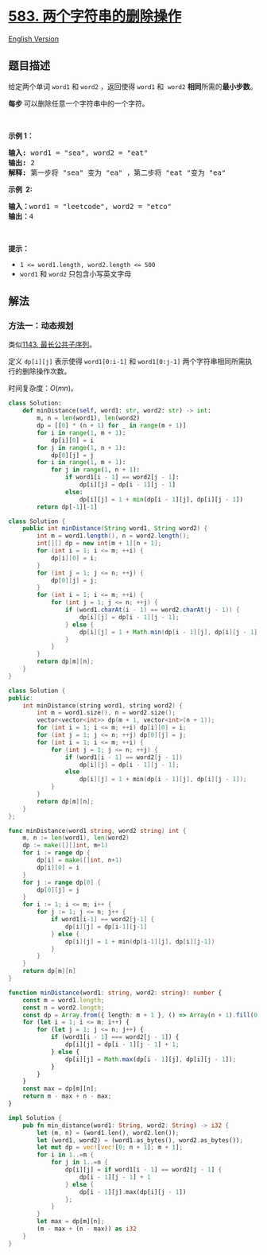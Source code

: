 # [583. 两个字符串的删除操作](https://leetcode.cn/problems/delete-operation-for-two-strings)

[English Version](/solution/0500-0599/0583.Delete%20Operation%20for%20Two%20Strings/README_EN.md)

<!-- tags:字符串,动态规划 -->

## 题目描述

<!-- 这里写题目描述 -->

<p>给定两个单词&nbsp;<code>word1</code>&nbsp;和<meta charset="UTF-8" />&nbsp;<code>word2</code>&nbsp;，返回使得<meta charset="UTF-8" />&nbsp;<code>word1</code>&nbsp;和&nbsp;<meta charset="UTF-8" />&nbsp;<code>word2</code><em>&nbsp;</em><strong>相同</strong>所需的<strong>最小步数</strong>。</p>

<p><strong>每步&nbsp;</strong>可以删除任意一个字符串中的一个字符。</p>

<p>&nbsp;</p>

<p><strong>示例 1：</strong></p>

<pre>
<strong>输入:</strong> word1 = "sea", word2 = "eat"
<strong>输出:</strong> 2
<strong>解释:</strong> 第一步将 "sea" 变为 "ea" ，第二步将 "eat "变为 "ea"
</pre>

<p><strong>示例 &nbsp;2:</strong></p>

<pre>
<b>输入：</b>word1 = "leetcode", word2 = "etco"
<b>输出：</b>4
</pre>

<p>&nbsp;</p>

<p><strong>提示：</strong></p>
<meta charset="UTF-8" />

<ul>
	<li><code>1 &lt;= word1.length, word2.length &lt;= 500</code></li>
	<li><code>word1</code>&nbsp;和&nbsp;<code>word2</code>&nbsp;只包含小写英文字母</li>
</ul>

## 解法

### 方法一：动态规划

类似[1143. 最长公共子序列](https://github.com/doocs/leetcode/blob/main/solution/1100-1199/1143.Longest%20Common%20Subsequence/README.md)。

定义 `dp[i][j]` 表示使得 `word1[0:i-1]` 和 `word1[0:j-1]` 两个字符串相同所需执行的删除操作次数。

时间复杂度：$O(mn)$。

<!-- tabs:start -->

```python
class Solution:
    def minDistance(self, word1: str, word2: str) -> int:
        m, n = len(word1), len(word2)
        dp = [[0] * (n + 1) for _ in range(m + 1)]
        for i in range(1, m + 1):
            dp[i][0] = i
        for j in range(1, n + 1):
            dp[0][j] = j
        for i in range(1, m + 1):
            for j in range(1, n + 1):
                if word1[i - 1] == word2[j - 1]:
                    dp[i][j] = dp[i - 1][j - 1]
                else:
                    dp[i][j] = 1 + min(dp[i - 1][j], dp[i][j - 1])
        return dp[-1][-1]
```

```java
class Solution {
    public int minDistance(String word1, String word2) {
        int m = word1.length(), n = word2.length();
        int[][] dp = new int[m + 1][n + 1];
        for (int i = 1; i <= m; ++i) {
            dp[i][0] = i;
        }
        for (int j = 1; j <= n; ++j) {
            dp[0][j] = j;
        }
        for (int i = 1; i <= m; ++i) {
            for (int j = 1; j <= n; ++j) {
                if (word1.charAt(i - 1) == word2.charAt(j - 1)) {
                    dp[i][j] = dp[i - 1][j - 1];
                } else {
                    dp[i][j] = 1 + Math.min(dp[i - 1][j], dp[i][j - 1]);
                }
            }
        }
        return dp[m][n];
    }
}
```

```cpp
class Solution {
public:
    int minDistance(string word1, string word2) {
        int m = word1.size(), n = word2.size();
        vector<vector<int>> dp(m + 1, vector<int>(n + 1));
        for (int i = 1; i <= m; ++i) dp[i][0] = i;
        for (int j = 1; j <= n; ++j) dp[0][j] = j;
        for (int i = 1; i <= m; ++i) {
            for (int j = 1; j <= n; ++j) {
                if (word1[i - 1] == word2[j - 1])
                    dp[i][j] = dp[i - 1][j - 1];
                else
                    dp[i][j] = 1 + min(dp[i - 1][j], dp[i][j - 1]);
            }
        }
        return dp[m][n];
    }
};
```

```go
func minDistance(word1 string, word2 string) int {
	m, n := len(word1), len(word2)
	dp := make([][]int, m+1)
	for i := range dp {
		dp[i] = make([]int, n+1)
		dp[i][0] = i
	}
	for j := range dp[0] {
		dp[0][j] = j
	}
	for i := 1; i <= m; i++ {
		for j := 1; j <= n; j++ {
			if word1[i-1] == word2[j-1] {
				dp[i][j] = dp[i-1][j-1]
			} else {
				dp[i][j] = 1 + min(dp[i-1][j], dp[i][j-1])
			}
		}
	}
	return dp[m][n]
}
```

```ts
function minDistance(word1: string, word2: string): number {
    const m = word1.length;
    const n = word2.length;
    const dp = Array.from({ length: m + 1 }, () => Array(n + 1).fill(0));
    for (let i = 1; i <= m; i++) {
        for (let j = 1; j <= n; j++) {
            if (word1[i - 1] === word2[j - 1]) {
                dp[i][j] = dp[i - 1][j - 1] + 1;
            } else {
                dp[i][j] = Math.max(dp[i - 1][j], dp[i][j - 1]);
            }
        }
    }
    const max = dp[m][n];
    return m - max + n - max;
}
```

```rust
impl Solution {
    pub fn min_distance(word1: String, word2: String) -> i32 {
        let (m, n) = (word1.len(), word2.len());
        let (word1, word2) = (word1.as_bytes(), word2.as_bytes());
        let mut dp = vec![vec![0; n + 1]; m + 1];
        for i in 1..=m {
            for j in 1..=n {
                dp[i][j] = if word1[i - 1] == word2[j - 1] {
                    dp[i - 1][j - 1] + 1
                } else {
                    dp[i - 1][j].max(dp[i][j - 1])
                };
            }
        }
        let max = dp[m][n];
        (m - max + (n - max)) as i32
    }
}
```

<!-- tabs:end -->

<!-- end -->
